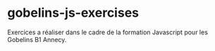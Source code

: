 # gobelins-js-exercises

Exercices a réaliser dans le cadre de la formation Javascript pour les Gobelins B1 Annecy.